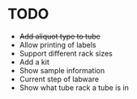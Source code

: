 TODO
====

- ~~Add aliquot type to tube~~
- Allow printing of labels
- Support different rack sizes
- Add a kit
- Show sample information
- Current step of labware
- Show what tube rack a tube is in
